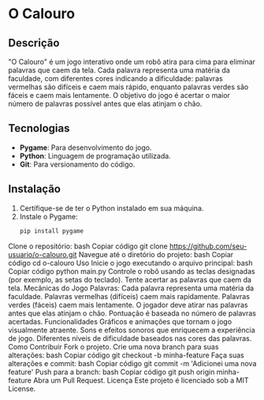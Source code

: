 # O Calouro

## Descrição
"O Calouro" é um jogo interativo onde um robô atira para cima para eliminar palavras que caem da tela. Cada palavra representa uma matéria da faculdade, com diferentes cores indicando a dificuldade: palavras vermelhas são difíceis e caem mais rápido, enquanto palavras verdes são fáceis e caem mais lentamente. O objetivo do jogo é acertar o maior número de palavras possível antes que elas atinjam o chão.

## Tecnologias
- **Pygame**: Para desenvolvimento do jogo.
- **Python**: Linguagem de programação utilizada.
- **Git**: Para versionamento do código.

## Instalação
1. Certifique-se de ter o Python instalado em sua máquina.
2. Instale o Pygame:
   ```bash
   pip install pygame
Clone o repositório:
bash
Copiar código
git clone https://github.com/seu-usuario/o-calouro.git
Navegue até o diretório do projeto:
bash
Copiar código
cd o-calouro
Uso
Inicie o jogo executando o arquivo principal:
bash
Copiar código
python main.py
Controle o robô usando as teclas designadas (por exemplo, as setas do teclado).
Tente acertar as palavras que caem da tela.
Mecânicas do Jogo
Palavras: Cada palavra representa uma matéria da faculdade.
Palavras vermelhas (difíceis) caem mais rapidamente.
Palavras verdes (fáceis) caem mais lentamente.
O jogador deve atirar nas palavras antes que elas atinjam o chão.
Pontuação é baseada no número de palavras acertadas.
Funcionalidades
Gráficos e animações que tornam o jogo visualmente atraente.
Sons e efeitos sonoros que enriquecem a experiência de jogo.
Diferentes níveis de dificuldade baseados nas cores das palavras.
Como Contribuir
Fork o projeto.
Crie uma nova branch para suas alterações:
bash
Copiar código
git checkout -b minha-feature
Faça suas alterações e commit:
bash
Copiar código
git commit -m 'Adicionei uma nova feature'
Push para a branch:
bash
Copiar código
git push origin minha-feature
Abra um Pull Request.
Licença
Este projeto é licenciado sob a MIT License.

